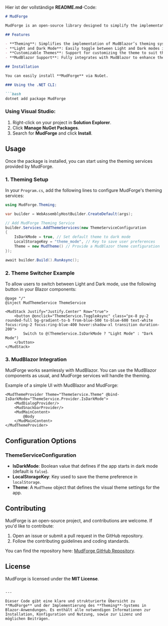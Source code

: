 Hier ist der vollständige **README.md**-Code:

```markdown
# MudForge

MudForge is an open-source library designed to simplify the implementation of common tasks in Blazor applications, specifically focused on **theming**. Built on top of MudBlazor, it helps developers quickly integrate a robust theming system into their applications with minimal effort.

## Features

- **Theming**: Simplifies the implementation of MudBlazor’s theming system.
- **Light and Dark Mode**: Easily toggle between Light and Dark modes in your Blazor application.
- **Customizable Themes**: Support for customizing the theme to suit the design requirements of your application.
- **MudBlazor Support**: Fully integrates with MudBlazor to enhance the UI experience.

## Installation

You can easily install **MudForge** via NuGet.

### Using the .NET CLI:

```bash
dotnet add package MudForge
```

### Using Visual Studio:

1. Right-click on your project in **Solution Explorer**.
2. Click **Manage NuGet Packages**.
3. Search for **MudForge** and click **Install**.

## Usage

Once the package is installed, you can start using the theming services provided by MudForge.

### 1. **Theming Setup**

In your `Program.cs`, add the following lines to configure MudForge's theming services:

```csharp
using MudForge.Theming;

var builder = WebAssemblyHostBuilder.CreateDefault(args);

// Add MudForge Theming Service
builder.Services.AddThemeServices(new ThemeServiceConfiguration
{
    IsDarkMode = true, // Set default theme to dark mode
    LocalStorageKey = "theme_mode", // Key to save user preferences
    Theme = new MudTheme() // Provide a MudBlazor theme configuration
});

await builder.Build().RunAsync();
```

### 2. **Theme Switcher Example**

To allow users to switch between Light and Dark mode, use the following button in your Blazor components:

```razor
@page "/"
@inject MudThemeService ThemeService

<MudStack Justify="Justify.Center" Row="true">
    <button @onclick="ThemeService.ToggleAsync" class="px-8 py-2 rounded-full bg-gradient-to-b from-blue-500 to-blue-600 text-white focus:ring-2 focus:ring-blue-400 hover:shadow-xl transition duration-200">
        Switch to @(ThemeService.IsDarkMode ? "Light Mode" : "Dark Mode")
    </button>
</MudStack>
```

### 3. **MudBlazor Integration**

MudForge works seamlessly with MudBlazor. You can use the MudBlazor components as usual, and MudForge services will handle the theming.

Example of a simple UI with MudBlazor and MudForge:

```razor
<MudThemeProvider Theme="ThemeService.Theme" @bind-IsDarkMode="ThemeService.Provider.IsDarkMode">
    <MudDialogProvider/>
    <MudSnackbarProvider/>
    <MudMainContent>
        @Body
    </MudMainContent>
</MudThemeProvider>
```

## Configuration Options

### ThemeServiceConfiguration

- **IsDarkMode**: Boolean value that defines if the app starts in dark mode (default is `false`).
- **LocalStorageKey**: Key used to save the theme preference in `localStorage`.
- **Theme**: A `MudTheme` object that defines the visual theme settings for the app.

## Contributing

MudForge is an open-source project, and contributions are welcome. If you'd like to contribute:

1. Open an issue or submit a pull request in the GitHub repository.
2. Follow the contributing guidelines and coding standards.

You can find the repository here: [MudForge GitHub Repository](https://github.com/Eray594/MudForge).

## License

MudForge is licensed under the **MIT License**.
```

---

Dieser Code gibt eine klare und strukturierte Übersicht zu **MudForge** und der Implementierung des **Theming**-Systems in Blazor-Anwendungen. Es enthält alle notwendigen Informationen zur Installation, Konfiguration und Nutzung, sowie zur Lizenz und möglichen Beiträgen.
